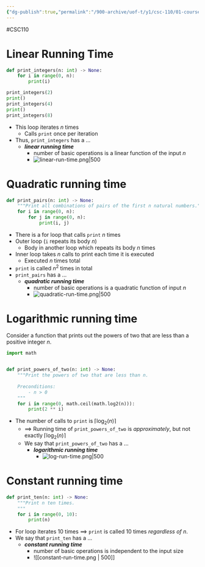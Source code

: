 ```yaml
---
{"dg-publish":true,"permalink":"/900-archive/uof-t/y1/csc-110/01-course-notes/9-analyzing-algorithm-running-time/9-1-introduction-to-running-time-analysis/","created":"2023-10-29T12:47:27.315-07:00","updated":"2023-11-16T20:16:42.396-08:00"}
---
```


#CSC110 
# Linear Running Time

```python
def print_integers(n: int) -> None:
	for i in range(0, n):
		print(i)

print_integers(2)
print()
print_integers(4)
print()
print_integers(8)
```

- This loop iterates $n$ times
	- Calls `print` once per iteration
- Thus, `print_integers` has a ...
	- ***linear running time***
		- number of basic operations is a linear function of the input $n$
		- ![linear-run-time.png|500](/img/user/900%20Archive/UofT/Y1/Files/CSC110/linear-run-time.png)

# Quadratic running time

```python
def print_pairs(n: int) -> None:
    """Print all combinations of pairs of the first n natural numbers."""
    for i in range(0, n):
        for j in range(0, n):
            print(i, j)
```

- There is a for loop that calls `print` $n$ times
- Outer loop (`i` repeats its body $n$)
	- Body in another loop which repeats its body $n$ times
- Inner loop takes $n$ calls to print each time it is executed
	- Executed $n$ times total
- `print` is called $n^{2}$ times in total
- `print_pairs` has a ...
	- ***quadratic running time***
		- number of basic operations is a quadratic function of input $n$
		- ![quadratic-run-time.png|500](/img/user/900%20Archive/UofT/Y1/Files/CSC110/quadratic-run-time.png)

# Logarithmic running time

Consider a function that prints out the powers of two that are less than a positive integer $n$.

```python
import math


def print_powers_of_two(n: int) -> None:
	"""Print the powers of two that are less than n.
	
	Preconditions:
		- n > 0
	"""
	for i in range(0, math.ceil(math.log2(n))):
		print(2 ** i)
```

- The number of calls to `print` is $\lceil {\log_{2}{(n)}} \rceil$
	- $\implies$ Running time of `print_powers_of_two` is *approximately*, but not exactly $\lceil \log_{2}{(n)} \rceil$
	- We say that `print_powers_of_two` has a ...
		- ***logarithmic running time***
			- ![log-run-time.png|500](/img/user/900%20Archive/UofT/Y1/Files/CSC110/log-run-time.png)

# Constant running time

```python
def print_ten(n: int) -> None:
	"""Print n ten times.
	"""
	for i in range(0, 10):
		print(n)
```

- For loop iterates 10 times $\implies$ `print` is called 10 times *regardless of $n$*.
- We say that `print_ten` has a ...
	- ***constant running time***
		- number of basic operations is independent to the input size
		- ![[constant-run-time.png \| 500]]